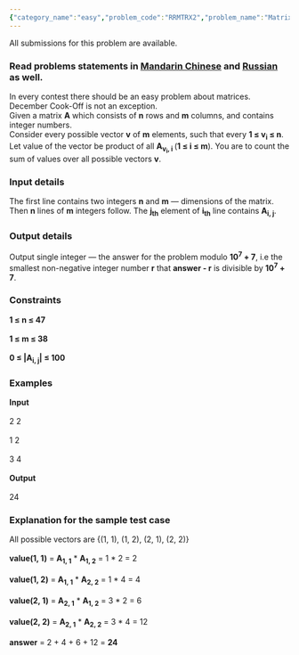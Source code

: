 ```yaml
---
{"category_name":"easy","problem_code":"RRMTRX2","problem_name":"Matrix Again","languages_supported":{"0":"ADA","1":"ASM","2":"BASH","3":"BF","4":"C","5":"C99 strict","6":"CAML","7":"CLOJ","8":"CLPS","9":"CPP 4.3.2","10":"CPP 4.9.2","11":"CPP14","12":"CS2","13":"D","14":"ERL","15":"FORT","16":"FS","17":"GO","18":"HASK","19":"ICK","20":"ICON","21":"JAVA","22":"JS","23":"LISP clisp","24":"LISP sbcl","25":"LUA","26":"NEM","27":"NICE","28":"NODEJS","29":"PAS fpc","30":"PAS gpc","31":"PERL","32":"PERL6","33":"PHP","34":"PIKE","35":"PRLG","36":"PYTH","37":"PYTH 3.4","38":"RUBY","39":"SCALA","40":"SCM guile","41":"SCM qobi","42":"ST","43":"TCL","44":"TEXT","45":"WSPC"},"max_timelimit":1,"source_sizelimit":50000,"problem_author":"Rubanenko","problem_tester":"tuananh93","date_added":"8-10-2014","tags":{"0":"Rubanenko","1":"cook53","2":"easy","3":"simple"},"editorial_url":"http://discuss.codechef.com/problems/RRMTRX2","time":{"view_start_date":1419186698,"submit_start_date":1419186698,"visible_start_date":1419186698,"end_date":1735669800},"layout":"problem"}
---
```

<span class="solution-visible-txt">All submissions for this problem are available.</span><h3> Read problems statements in <a target="_blank" href="http://www.codechef.com/download/translated/COOK53/mandarin/RRMTRX2.pdf">Mandarin Chinese</a> and <a target="_blank" href="http://www.codechef.com/download/translated/COOK53/russian/RRMTRX2.pdf">Russian</a> as well.</h3>
<p>
In every contest there should be an easy problem about matrices. December Cook-Off is not an exception.<br />
Given a matrix <b>A</b> which consists of <b>n</b> rows and <b>m</b> columns, and contains integer numbers.<br />
Consider every possible vector <b>v</b> of <b>m</b> elements, such that every <b>1 ≤ v<sub>i</sub> ≤ n</b>.<br />
Let value of the vector be product of all <b>A<sub>v<sub>i</sub>, i </sub></b> (<b>1 ≤ i ≤ m</b>). You are to count the sum of values over all possible vectors <b>v</b>.
</p>
<p><h3> Input details</h3>
</p><p>The first line contains two integers <b>n</b> and <b>m</b> — dimensions of the matrix. Then <b>n</b> lines of <b>m</b> integers follow. The <b>j<sub>th</sub></b> element of <b>i<sub>th</sub></b> line contains <b>A<sub>i, j</sub></b>.
</p>
<h3> Output details</h3>
<p>
Output single integer — the answer for the problem modulo <b>10<sup>7</sup> + 7</b>, i.e the smallest non-negative integer number <b>r</b> that <b>answer - r</b> is divisible by <b>10<sup>7</sup> + 7</b>.
</p>
<h3> Constraints</h3>
<p>
<b>1 ≤ n ≤ 47 </b><br /><br />
<b>1 ≤ m ≤ 38 </b><br /><br />
<b>0 ≤ |A<sub>i, j</sub>| ≤ 100 </b><br />
</p>
<h3>Examples</h3>
<p><b>Input</b><br /><br />
2 2<br /><br />
1 2<br /><br />
3 4<br /><br />
<b>Output</b><br /><br />
24<br /></p>
<h3>Explanation for the sample test case</h3>
<p>All possible vectors are {(1, 1), (1, 2), (2, 1), (2, 2)} <br /><br />
<b>value(1, 1)</b> = <b>A<sub>1, 1</sub></b> * <b>A<sub>1, 2</sub></b> = 1 * 2 = 2<br /><br />
<b>value(1, 2)</b> = <b>A<sub>1, 1</sub></b> * <b>A<sub>2, 2</sub></b> = 1 * 4 = 4<br /><br />
<b>value(2, 1)</b> = <b>A<sub>2, 1</sub></b> * <b>A<sub>1, 2</sub></b> = 3 * 2 = 6<br /><br />
<b>value(2, 2)</b> = <b>A<sub>2, 1</sub></b> * <b>A<sub>2, 2</sub></b> = 3 * 4 = 12<br /><br />
<b>answer</b> = 2 + 4 + 6 + 12 = <b>24</b><br /></p>
